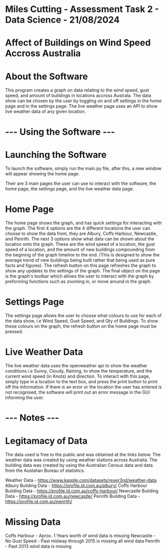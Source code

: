 # Miles Cutting - Assessment Task 2 - Data Science - 21/08/2024
# Affect of Buildings on Wind Speed Accross Australia

# About the Software
This program creates a graph on data relating to the wind speed, gust speed, and amount of buildings in locations accross Australa. The data show can be chosen by the user by toggling on and off settings in the home page and in the settings page. The live weather page uses an API to show live weather data of any given location.


# --- Using the Software ---
# Launching the Software
To launch the software, simply run the main.py file, after this, a new window will appear showing the home page.

Their are 3 main pages the user can use to interact with the software, the home page, the settings page, and the live weather data page.

# Home Page
The home page shows the graph, and has quick settings for interacting with the graph. The first 4 options are the 4 different locations the user can choose to show the data from, they are Albury, Coffs Harbour, Newcastle, and Penrith. The next 3 options show what data can be shown about the location onto the graph. These are the wind speed of a location, the gust speed of a location, and the amount of new buildings compounding from the begining of the graph timeline to the end. (This is designed to show the average trend of new buildings being built rather that being used as pure facts and figures). The refresh button on this page refreshes the graph to show any updates to the settings of the graph. The final object on the page is the graph's toolbar which allows the user to interact with the graph by preforming functions such as zooming in, or move around in the graph.

# Settings Page
The settings page allows the user to choose what colours to use for each of the data show, i.e Wind Speed, Gust Speed, and Qty of Buildings. To show these colours on the graph, the refresh button on the home page must be pressed.

# Live Weather Data
The live weather data uses the openweather api to show the weather conditions i.e Sunny, Cloudy, Raining, to show the temperature, and the current wind speed (in Knots) and direction. To interact with this page, simply type in a location to the text box, and press the print button to print off the information. If there is an error or the location the user has entered is not recognised, the software will print out an error message in the GUI informing the user.

# --- Notes ---
# Legitamacy of Data
The data used is free to the public and was obtained at the links below. The weather data was created by using weather stations across Australia. The building data was created by using the Australian Census data and data from the Austalian Bureau of statistics.

Weather Data - https://www.kaggle.com/datasets/rever3nd/weather-data
Albury Building Data - https://profile.id.com.au/albury/
Coffs Harbour Building Data - https://profile.id.com.au/coffs-harbour/
Newcastle Building Data - https://profile.id.com.au/newcastle/
Penrith Building Data - https://profile.id.com.au/penrith/

# Missing Data
Coffs Harbour    - Aprox. 1 Years worth of wind data is missing
Newcastle        - No Gust Speed
                 - Past midway through 2015 is missing all wind data
Penrith          - Past 2013 wind data is missing
